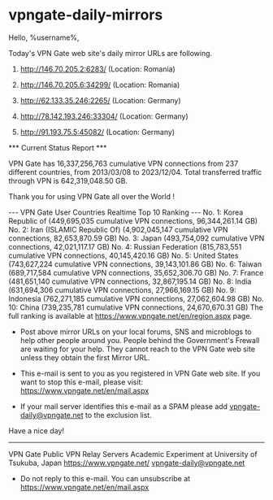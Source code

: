 # vpngate-daily-mirrors

Hello, %username%,

Today's VPN Gate web site's daily mirror URLs are following.

1. http://146.70.205.2:6283/
   (Location: Romania)

2. http://146.70.205.6:34299/
   (Location: Romania)

3. http://62.133.35.246:2265/
   (Location: Germany)

4. http://78.142.193.246:33304/
   (Location: Germany)

5. http://91.193.75.5:45082/
   (Location: Germany)


*** Current Status Report ***

VPN Gate has 16,337,256,763 cumulative VPN connections from 237 different countries, from 2013/03/08 to 2023/12/04.
Total transferred traffic through VPN is 642,319,048.50 GB.

Thank you for using VPN Gate all over the World !


--- VPN Gate User Countries Realtime Top 10 Ranking ---
No. 1: Korea Republic of (449,695,035 cumulative VPN connections, 96,344,261.14 GB)
No. 2: Iran (ISLAMIC Republic Of) (4,902,045,147 cumulative VPN connections, 82,653,870.59 GB)
No. 3: Japan (493,754,092 cumulative VPN connections, 42,021,117.17 GB)
No. 4: Russian Federation (815,783,551 cumulative VPN connections, 40,145,420.16 GB)
No. 5: United States (743,627,224 cumulative VPN connections, 39,143,101.86 GB)
No. 6: Taiwan (689,717,584 cumulative VPN connections, 35,652,306.70 GB)
No. 7: France (481,651,140 cumulative VPN connections, 32,867,195.14 GB)
No. 8: India (631,694,306 cumulative VPN connections, 27,966,169.15 GB)
No. 9: Indonesia (762,271,185 cumulative VPN connections, 27,062,604.98 GB)
No. 10: China (739,235,781 cumulative VPN connections, 24,670,670.31 GB)
The full ranking is available at https://www.vpngate.net/en/region.aspx page.


* Post above mirror URLs on your local forums, SNS and microblogs
  to help other people around you.
  People behind the Government's Frewall are waiting for your help.
  They cannot reach to the VPN Gate web site
  unless they obtain the first Mirror URL.

* This e-mail is sent to you as you registered in VPN Gate web site.
  If you want to stop this e-mail, please visit:
  https://www.vpngate.net/en/mail.aspx

* If your mail server identifies this e-mail as a SPAM
  please add vpngate-daily@vpngate.net to the exclusion list.

Have a nice day!

------------------------------------------------------
VPN Gate Public VPN Relay Servers
Academic Experiment at University of Tsukuba, Japan
https://www.vpngate.net/
vpngate-daily@vpngate.net
* Do not reply to this e-mail.
  You can unsubscribe at https://www.vpngate.net/en/mail.aspx


